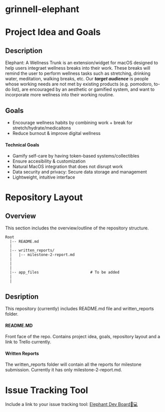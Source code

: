 # grinnell-elephant

# Project Idea and Goals
## Description
Elephant: A Wellness Trunk is an extension/widget for macOS designed to help users integraet wellness breaks into their work. These breaks will remind the user to perform wellness tasks such as stretching, drinking water, meditation, walking breaks, etc. Our ***target audience*** is people whose working needs are not met by existing products (e.g. pomodoro, to-do list), are encouraged by an aesthetic or gamified system, and want to incorporate more wellness into their working routine.   

## Goals 
- Encourage wellness habits by combining work + break for stretch/hydrate/medicaitons</br>
- Reduce burnout & improve digital wellness</br>
#### Technical Goals
- Gamify self-care by having token-based systems/collectibles </br>
- Ensure accesibility & customization</br>
- Natural MacOS integration that does not disrupt work</br>
- Data security and privacy: Secure data storage and management</br>
- Lightweight, intuitive interface</br>

# Repository Layout
## Overview
This section includes the overview/outline of the repository structure.</br>
```
Root
  |-- README.md 
  |
  |-- written_reports/
  |   |-- milestone-2-report.md 
  |   
  |
  |
  |-- app_files                       # To be added         
  |
  |
```
## Desription
This repository (currently) includes README.md file and written_reports folder. 
#### README.MD
Front face of the repo. Contains project idea, goals, repository layout and a link to Trello currently.
#### Written Reports
The written_reports folder will contain all the reports for milestone submission. Currently it has only milestone-2-report.md.

# Issue Tracking Tool
Include a link to your issue tracking tool: [Elephant Dev Board🐘💻](https://trello.com/b/4KAD6ca1/elephant-dev-board-%F0%9F%90%98%F0%9F%92%BB)
